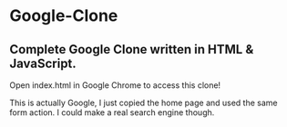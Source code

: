 # Google-Clone

## Complete Google Clone written in HTML & JavaScript.

Open index.html in Google Chrome to access this clone!

This is actually Google, I just copied the home page and used the same form action. I could make a real search engine though.
